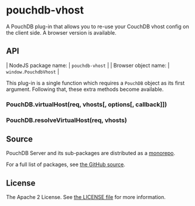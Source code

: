 pouchdb-vhost
=============

A PouchDB plug-in that allows you to re-use your CouchDB vhost config on
the client side. A browser version is available.

API
---

| NodeJS package name: | `pouchdb-vhost`       |
| Browser object name: | `window.PouchdbVhost` |

This plug-in is a single function which requires a ``PouchDB`` object as
its first argument. Following that, these extra methods become
available.

### PouchDB.virtualHost(req, vhosts[, options[, callback]])

### PouchDB.resolveVirtualHost(req, vhosts)

Source
------

PouchDB Server and its sub-packages are distributed as a [monorepo](https://github.com/babel/babel/blob/master/doc/design/monorepo.md).

For a full list of packages, see [the GitHub source](https://github.com/pouchdb/pouchdb-server/tree/master/packages/node_modules).

License
-------

The Apache 2 License. See [the LICENSE file](https://github.com/pouchdb/pouchdb-server/blob/master/LICENSE) for more information.
